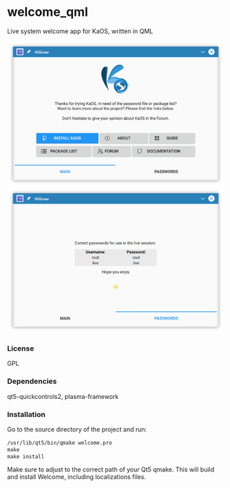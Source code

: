 # welcome_qml
Live system welcome app for KaOS, written in QML

![Screenshot](images/welcome1.png)
![Screenshot2](images/welcome2.png)

### License
GPL

### Dependencies

qt5-quickcontrols2, plasma-framework


### Installation
Go to the source directory of the project and run:

```
/usr/lib/qt5/bin/qmake welcome.pro
make
make install
```

Make sure to adjust to the correct path of your Qt5 qmake. This will build and install Welcome, including localizations files.
